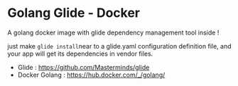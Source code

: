 # Golang Glide - Docker

A golang docker image with glide dependency management tool inside !

just make ```glide install```near to a glide.yaml configuration definition file, and your app will get its dependencies in vendor files.

 - Glide : https://github.com/Masterminds/glide
 - Docker Golang : https://hub.docker.com/_/golang/

